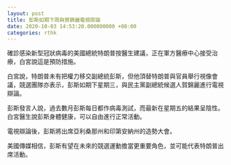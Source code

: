 ```yaml
---
layout: post
title: 彭斯如期下周與賀錦麗電視辯論
date: 2020-10-03 14:53:20.000000000 +08:00
categories: rthk
---
```


確診感染新型冠狀病毒的美國總統特朗普按醫生建議，正在軍方醫療中心接受治療，白宮說這是預防措施。

白宮說，特朗普未有把權力移交副總統彭斯，但他頂替特朗普與官員舉行視像會議，競選團隊亦表示，彭斯如期下星期三，與民主黨副總統候選人賀錦麗進行電視辯論。

彭斯發言人說，過去數月彭斯每日都作病毒測試，而最新在星期五的結果呈陰性。白宮醫生說彭斯身體健康，可以自由進行正常活動。

電視辯論後，彭斯將出席亞利桑那州和印第安納州的造勢大會。

美國傳媒相信，彭斯有望在未來的競選運動擔當更重要角色，並可能代表特朗普出席活動。
